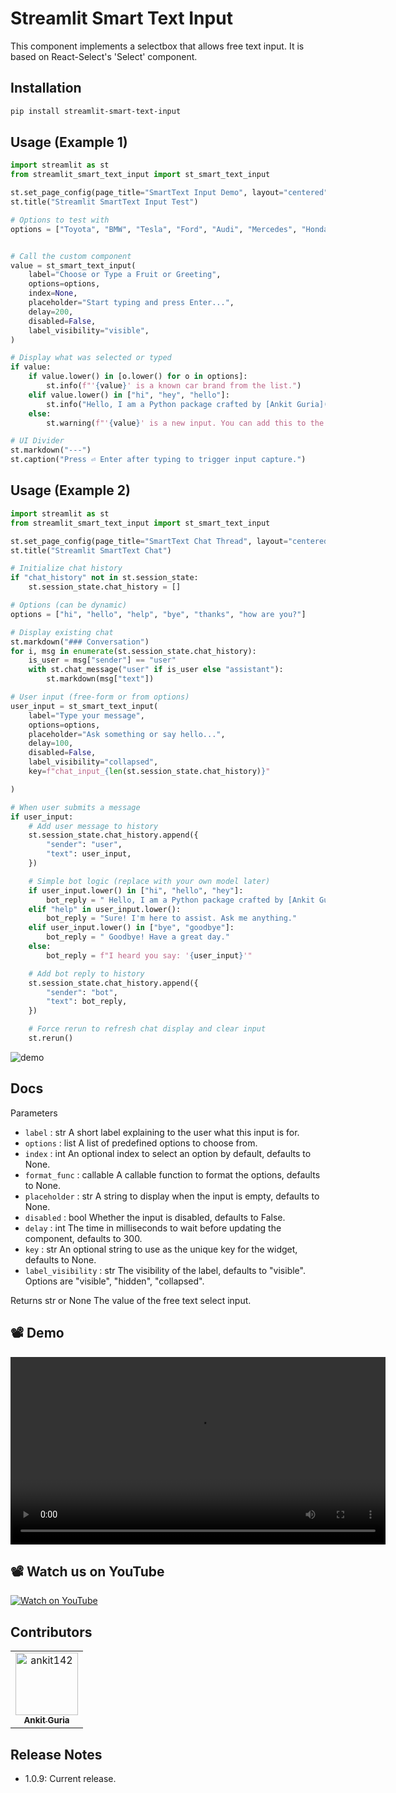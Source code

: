 

# Streamlit Smart Text Input
This component implements a selectbox that allows free text input. It is based on React-Select's 'Select'
component. 

## Installation
```bash
pip install streamlit-smart-text-input
```

## Usage (Example 1)
```python
import streamlit as st
from streamlit_smart_text_input import st_smart_text_input

st.set_page_config(page_title="SmartText Input Demo", layout="centered")
st.title("Streamlit SmartText Input Test")

# Options to test with
options = ["Toyota", "BMW", "Tesla", "Ford", "Audi", "Mercedes", "Honda"]


# Call the custom component
value = st_smart_text_input(
    label="Choose or Type a Fruit or Greeting",
    options=options,
    index=None,
    placeholder="Start typing and press Enter...",
    delay=200,
    disabled=False,
    label_visibility="visible",
)

# Display what was selected or typed
if value:
    if value.lower() in [o.lower() for o in options]:
        st.info(f"'{value}' is a known car brand from the list.")
    elif value.lower() in ["hi", "hey", "hello"]:
        st.info("Hello, I am a Python package crafted by [Ankit Guria](https://github.com/ankitguria).")
    else:
        st.warning(f"'{value}' is a new input. You can add this to the list!")

# UI Divider
st.markdown("---")
st.caption("Press ⏎ Enter after typing to trigger input capture.")

```

## Usage (Example 2)

```python
import streamlit as st
from streamlit_smart_text_input import st_smart_text_input

st.set_page_config(page_title="SmartText Chat Thread", layout="centered")
st.title("Streamlit SmartText Chat")

# Initialize chat history
if "chat_history" not in st.session_state:
    st.session_state.chat_history = []

# Options (can be dynamic)
options = ["hi", "hello", "help", "bye", "thanks", "how are you?"]

# Display existing chat
st.markdown("### Conversation")
for i, msg in enumerate(st.session_state.chat_history):
    is_user = msg["sender"] == "user"
    with st.chat_message("user" if is_user else "assistant"):
        st.markdown(msg["text"])

# User input (free-form or from options)
user_input = st_smart_text_input(
    label="Type your message",
    options=options,
    placeholder="Ask something or say hello...",
    delay=100,
    disabled=False,
    label_visibility="collapsed",
    key=f"chat_input_{len(st.session_state.chat_history)}"

)

# When user submits a message
if user_input:
    # Add user message to history
    st.session_state.chat_history.append({
        "sender": "user",
        "text": user_input,
    })

    # Simple bot logic (replace with your own model later)
    if user_input.lower() in ["hi", "hello", "hey"]:
        bot_reply = " Hello, I am a Python package crafted by [Ankit Guria](https://github.com/ankit142)! How can I help you today?"
    elif "help" in user_input.lower():
        bot_reply = "Sure! I'm here to assist. Ask me anything."
    elif user_input.lower() in ["bye", "goodbye"]:
        bot_reply = " Goodbye! Have a great day."
    else:
        bot_reply = f"I heard you say: '{user_input}'"

    # Add bot reply to history
    st.session_state.chat_history.append({
        "sender": "bot",
        "text": bot_reply,
    })

    # Force rerun to refresh chat display and clear input
    st.rerun()


```

![demo](./streamlit-free-text-demo.gif)


## Docs
Parameters
- `label` : str
    A short label explaining to the user what this input is for.
- `options` : list
    A list of predefined options to choose from.
- `index` : int
    An optional index to select an option by default, defaults to None.
- `format_func` : callable
    A callable function to format the options, defaults to None.
- `placeholder` : str
    A string to display when the input is empty, defaults to None.
- `disabled` : bool
    Whether the input is disabled, defaults to False.
- `delay` : int
    The time in milliseconds to wait before updating the component, defaults to 300.
- `key` : str
    An optional string to use as the unique key for the widget, defaults to None.
- `label_visibility` : str
    The visibility of the label, defaults to "visible". Options are "visible", "hidden", "collapsed".

Returns
str or None
    The value of the free text select input.


## 📽 Demo

<video src="https://github.com/ankit142/streamlit-smarttext-input/blob/main/demo.mp4" controls width="600"></video>


## 📽 Watch us on YouTube

[![Watch on YouTube](https://youtu.be/pEa9vw7NpFA)](https://youtu.be/pEa9vw7NpFA)



## Contributors
<!-- readme: contributors -start -->
<table>
	<tbody>
		<tr>
            <td align="center">
                <a href="https://github.com/ankit142">
                    <img src="https://avatars.githubusercontent.com/u/39993421?v=4" width="100;" alt="ankit142"/>
                    <br />
                    <sub><b>Ankit Guria</b></sub>
                </a>
            </td>
		</tr>
	<tbody>
</table>
<!-- readme: contributors -end -->

## Release Notes

- 1.0.9:
    Current release.
